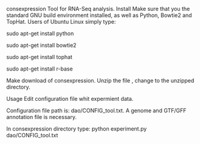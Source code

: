 consexpression
Tool for RNA-Seq analysis.
Install
Make sure that you the standard GNU build environment installed, as well as Python, Bowtie2 and TopHat. Users of Ubuntu Linux simply type:

sudo apt-get install python

sudo apt-get install bowtie2

sudo apt-get install tophat

sudo apt-get install r-base

Make download of consexpression. Unzip the file , change to the unzipped directory.

Usage
Edit configuration file whit expermient data.

Configuration file path is: dao/CONFIG_tool.txt. A genome and GTF/GFF annotation file is necessary.

In consexpression directory type: python experiment.py dao/CONFIG_tool.txt
